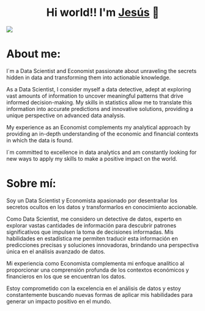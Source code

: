<div align="center">
<h1 align="center">Hi world!! I'm  <a href="https://www.linkedin.com/in/jes%C3%BAs-tejedo-90878a291/">Jesús</a> 👋</h1>
</div>
<img src="[https://w.forfun.com/fetch/1c/1cfee1a0e97819b4285dd95edbae032c.jpeg](https://images-wixmp-ed30a86b8c4ca887773594c2.wixmp.com/f/86cf185c-ad61-4faa-9c63-de77f6c62a3c/db04gni-69837199-47c8-4eb9-b030-7809b5abdb13.png?token=eyJ0eXAiOiJKV1QiLCJhbGciOiJIUzI1NiJ9.eyJzdWIiOiJ1cm46YXBwOjdlMGQxODg5ODIyNjQzNzNhNWYwZDQxNWVhMGQyNmUwIiwiaXNzIjoidXJuOmFwcDo3ZTBkMTg4OTgyMjY0MzczYTVmMGQ0MTVlYTBkMjZlMCIsIm9iaiI6W1t7InBhdGgiOiJcL2ZcLzg2Y2YxODVjLWFkNjEtNGZhYS05YzYzLWRlNzdmNmM2MmEzY1wvZGIwNGduaS02OTgzNzE5OS00N2M4LTRlYjktYjAzMC03ODA5YjVhYmRiMTMucG5nIn1dXSwiYXVkIjpbInVybjpzZXJ2aWNlOmZpbGUuZG93bmxvYWQiXX0.PCpt-PGxJ8B2c9BjOPmFLbiiQc-A5t2C3xGIsQ-wda4)">

# About me: 

I´m a Data Scientist and Economist passionate about unraveling the secrets hidden in data and transforming them into actionable knowledge.

As a Data Scientist, I consider myself a data detective, adept at exploring vast amounts of information to uncover meaningful patterns that drive informed decision-making. My skills in statistics allow me to translate this information into accurate predictions and innovative solutions, providing a unique perspective on advanced data analysis.

My experience as an Economist complements my analytical approach by providing an in-depth understanding of the economic and financial contexts in which the data is found.

I´m committed to excellence in data analytics and am constantly looking for new ways to apply my skills to make a positive impact on the world.


# Sobre mí:

Soy un Data Scientist y Economista apasionado por desentrañar los secretos ocultos en los datos y transformarlos en conocimiento accionable.

Como Data Scientist, me considero un detective de datos, experto en explorar vastas cantidades de información para descubrir patrones significativos que impulsen la toma de decisiones informadas. Mis habilidades en estadística me permiten traducir esta información en predicciones precisas y soluciones innovadoras, brindando una perspectiva única en el análisis avanzado de datos.

Mi experiencia como Economista complementa mi enfoque analítico al proporcionar una comprensión profunda de los contextos económicos y financieros en los que se encuentran los datos.

Estoy comprometido con la excelencia en el análisis de datos y estoy constantemente buscando nuevas formas de aplicar mis habilidades para generar un impacto positivo en el mundo.
